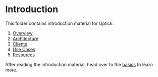 # Introduction

This folder contains introduction material for Uptick.

1. [Overview](../../guides/validators/overview.md)
2. [Architecture](architecture.md)
3. [Clients](clients.md)
4. [Use Cases](use\_cases.md)
5. [Resources](resources.md)

After reading the introduction material, head over to the [basics](https://github.com/starrymedia/upticknetworkdocs/blob/main/basics/README/README.md) to learn more.
